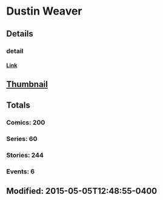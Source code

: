 # Dustin  Weaver 
## Details
### detail
#### [Link](http://marvel.com/comics/creators/8404/dustin_weaver?utm_campaign=apiRef&utm_source=225578a89fc76f3d20fbffda5d17a88d)
## [Thumbnail](http://i.annihil.us/u/prod/marvel/i/mg/c/b0/4bb3bd77bf829.jpg)
## Totals
### Comics: 200
### Series: 60
### Stories: 244
### Events: 6
## Modified: 2015-05-05T12:48:55-0400